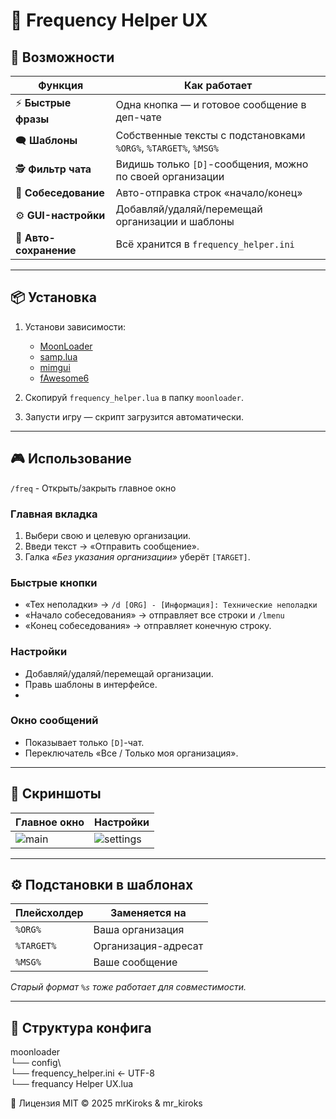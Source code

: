 # 📡 Frequency Helper UX 


## 🚀 Возможности
| Функция | Как работает |
|---------|--------------|
| ⚡ **Быстрые фразы** | Одна кнопка — и готовое сообщение в деп-чате |
| 🗨️ **Шаблоны** | Собственные тексты с подстановками `%ORG%`, `%TARGET%`, `%MSG%` |
| 🕵️ **Фильтр чата** | Видишь только `[D]`-сообщения, можно по своей организации |
| 📝 **Собеседование** | Авто-отправка строк «начало/конец» |
| ⚙️ **GUI-настройки** | Добавляй/удаляй/перемещай организации и шаблоны |
| 💾 **Авто-сохранение** | Всё хранится в `frequency_helper.ini` |

---

## 📦 Установка
1. Установи зависимости:
   - [MoonLoader](https://www.blast.hk/threads/13305/)
   - [samp.lua](https://www.blast.hk/threads/14624/)
   - [mimgui](https://www.blast.hk/threads/66959/)
   - [fAwesome6](https://www.blast.hk/threads/111224/)

2. Скопируй `frequency_helper.lua` в папку `moonloader`.

3. Запусти игру — скрипт загрузится автоматически.

---

## 🎮 Использование
`/freq` - Открыть/закрыть главное окно 

### Главная вкладка
1. Выбери свою и целевую организации.
2. Введи текст → «Отправить сообщение».
3. Галка *«Без указания организации»* уберёт `[TARGET]`.

### Быстрые кнопки
- «Тех неполадки» → `/d [ORG] - [Информация]: Технические неполадки`
- «Начало собеседования» → отправляет все строки и `/lmenu`
- «Конец собеседования» → отправляет конечную строку.
### Настройки
- Добавляй/удаляй/перемещай организации.
- Правь шаблоны в интерфейсе.
- 
### Окно сообщений
- Показывает только `[D]`-чат.
- Переключатель «Все / Только моя организация».
---

## 🎨 Скриншоты

| Главное окно | Настройки |
|--------------|-----------|
| ![main](screens/main.png) | ![settings](screens/settings.png) |

---

## ⚙️ Подстановки в шаблонах
| Плейсхолдер | Заменяется на |
|-------------|---------------|
| `%ORG%`     | Ваша организация |
| `%TARGET%`  | Организация-адресат |
| `%MSG%`     | Ваше сообщение |

*Старый формат `%s` тоже работает для совместимости.*

---

## 📁 Структура конфига
moonloader\
└── config\      
      └── frequency_helper.ini   ← UTF-8\
└── frequancy Helper UX.lua

📜 Лицензия
MIT © 2025 mrKiroks & mr_kiroks
